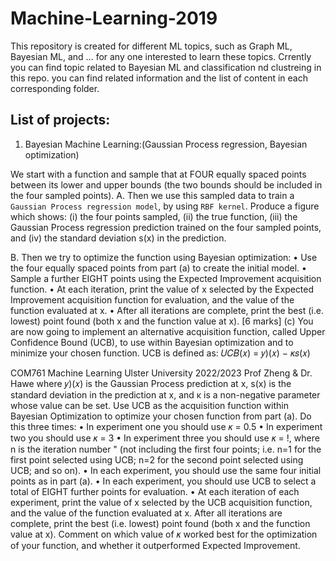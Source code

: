 # Machine-Learning-2019
This repository is created  for different ML topics, such as Graph ML, Bayesian ML, and ... for any one interested to learn these topics. 
Crrently you can find topic related to Bayesian ML and classification nd clustreing in this repo.
you can find related information and the list of content in each corresponding folder.

## List of projects:
1. Bayesian Machine Learning:(Gaussian Process regression, Bayesian optimization)




We start with a function and sample that at FOUR equally spaced points between its lower and upper bounds (the two bounds should be included in the four sampled points).
A. Then we use this sampled data to train a `Gaussian Process regression model`, by using `RBF kernel`.
Produce a figure which shows: (i) the four points sampled, (ii) the true function, (iii) the Gaussian Process regression prediction trained on the four sampled points, and (iv) the standard deviation s(x) in the prediction. 

B. Then we try to optimize the function using Bayesian optimization:
• Use the four equally spaced points from part (a) to create the initial model.
• Sample a further EIGHT points using the Expected Improvement acquisition
function.
• At each iteration, print the value of x selected by the Expected Improvement
acquisition function for evaluation, and the value of the function evaluated at
x.
• After all iterations are complete, print the best (i.e. lowest) point found (both x
and the function value at x).
[6 marks]
(c) You are now going to implement an alternative acquisition function, called Upper Confidence Bound (UCB), to use within Bayesian optimization and to minimize your chosen function. UCB is defined as:
𝑈𝐶𝐵(𝑥) = 𝑦)(𝑥) − 𝜅𝑠(𝑥)
          
 COM761 Machine Learning Ulster University 2022/2023 Prof Zheng & Dr. Hawe where 𝑦)(𝑥) is the Gaussian Process prediction at x, s(x) is the standard deviation in the prediction at x, and κ is a non-negative parameter whose value can be set.
Use UCB as the acquisition function within Bayesian Optimization to optimize your chosen function from part (a). Do this three times:
• In experiment one you should use 𝜅 = 0.5
• In experiment two you should use 𝜅 = 3
• In experiment three you should use 𝜅 = !, where n is the iteration number "
(not including the first four points; i.e. n=1 for the first point selected using
UCB; n=2 for the second point selected using UCB; and so on).
• In each experiment, you should use the same four initial points as in part (a).
• In each experiment, you should use UCB to select a total of EIGHT further
points for evaluation.
• At each iteration of each experiment, print the value of x selected by the UCB
acquisition function, and the value of the function evaluated at x. After all iterations are complete, print the best (i.e. lowest) point found (both x and the function value at x).
Comment on which value of 𝜅 worked best for the optimization of your function, and whether it outperformed Expected Improvement.

